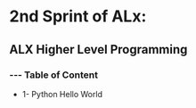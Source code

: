 # 2nd Sprint of ALx:
## ALX Higher Level Programming
### --- Table of Content
* 1-  Python Hello World

